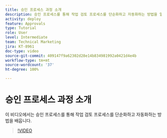 ```yaml
---
title: 승인 프로세스 과정 소개
description: 승인 프로세스를 통해 작업 검토 프로세스를 단순화하고 자동화하는 방법을 알아봅니다.
activity: deploy
feature: Approvals
type: Tutorial
role: User
level: Intermediate
team: Technical Marketing
jira: KT-8961
doc-type: video
source-git-commit: 409147f9a62302d28e14b834981992a0421d4e4b
workflow-type: tm+mt
source-wordcount: '37'
ht-degree: 100%

---
```


# 승인 프로세스 과정 소개

이 비디오에서는 승인 프로세스를 통해 작업 검토 프로세스를 단순화하고 자동화하는 방법을 배웁니다.

>[!VIDEO](https://video.tv.adobe.com/v/335224/?quality=12&learn=on)
